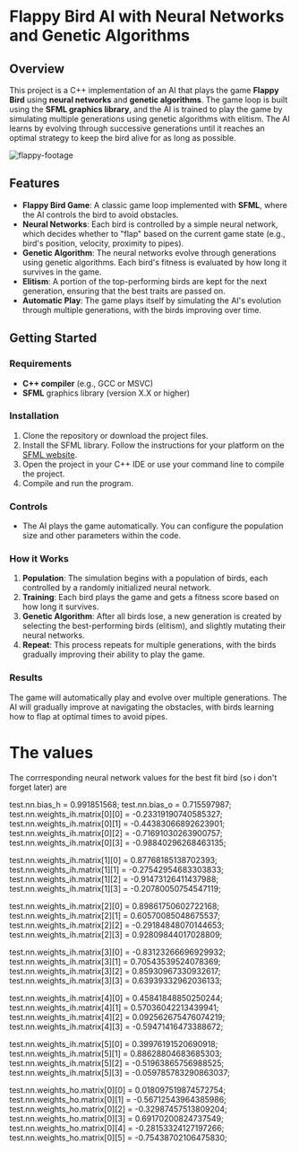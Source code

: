 # Flappy Bird AI with Neural Networks and Genetic Algorithms

## Overview

This project is a C++ implementation of an AI that plays the game **Flappy Bird** using **neural networks** and **genetic algorithms**. The game loop is built using the **SFML graphics library**, and the AI is trained to play the game by simulating multiple generations using genetic algorithms with elitism. The AI learns by evolving through successive generations until it reaches an optimal strategy to keep the bird alive for as long as possible.

![flappy-footage](https://github.com/user-attachments/assets/cf9498c0-13aa-4bb1-be63-f803fc99b5da)

## Features

- **Flappy Bird Game**: A classic game loop implemented with **SFML**, where the AI controls the bird to avoid obstacles.
- **Neural Networks**: Each bird is controlled by a simple neural network, which decides whether to "flap" based on the current game state (e.g., bird's position, velocity, proximity to pipes).
- **Genetic Algorithm**: The neural networks evolve through generations using genetic algorithms. Each bird's fitness is evaluated by how long it survives in the game.
- **Elitism**: A portion of the top-performing birds are kept for the next generation, ensuring that the best traits are passed on.
- **Automatic Play**: The game plays itself by simulating the AI's evolution through multiple generations, with the birds improving over time.

## Getting Started

### Requirements

- **C++ compiler** (e.g., GCC or MSVC)
- **SFML** graphics library (version X.X or higher)

### Installation

1. Clone the repository or download the project files.
2. Install the SFML library. Follow the instructions for your platform on the [SFML website](https://www.sfml-dev.org/).
3. Open the project in your C++ IDE or use your command line to compile the project.
4. Compile and run the program.

### Controls

- The AI plays the game automatically. You can configure the population size and other parameters within the code.

### How it Works

1. **Population**: The simulation begins with a population of birds, each controlled by a randomly initialized neural network.
2. **Training**: Each bird plays the game and gets a fitness score based on how long it survives.
3. **Genetic Algorithm**: After all birds lose, a new generation is created by selecting the best-performing birds (elitism), and slightly mutating their neural networks.
4. **Repeat**: This process repeats for multiple generations, with the birds gradually improving their ability to play the game.

### Results

The game will automatically play and evolve over multiple generations. The AI will gradually improve at navigating the obstacles, with birds learning how to flap at optimal times to avoid pipes.

# The values
The corrresponding neural network values for the best fit bird (so i don't forget later) are

test.nn.bias_h = 0.991851568;
test.nn.bias_o = 0.715597987;
test.nn.weights_ih.matrix[0][0] = -0.23319190740585327;
test.nn.weights_ih.matrix[0][1] = -0.44383066892623901;
test.nn.weights_ih.matrix[0][2] = -0.71691030263900757;
test.nn.weights_ih.matrix[0][3] = -0.98840296268463135;

test.nn.weights_ih.matrix[1][0] = 0.87768185138702393;
test.nn.weights_ih.matrix[1][1] = -0.27542954683303833;
test.nn.weights_ih.matrix[1][2] = -0.91473126411437988;
test.nn.weights_ih.matrix[1][3] = -0.20780050754547119;

test.nn.weights_ih.matrix[2][0] = 0.89861750602722168;
test.nn.weights_ih.matrix[2][1] = 0.60570085048675537;
test.nn.weights_ih.matrix[2][2] = -0.29184848070144653;
test.nn.weights_ih.matrix[2][3] = 0.92809844017028809;

test.nn.weights_ih.matrix[3][0] = -0.83123266696929932;
test.nn.weights_ih.matrix[3][1] = 0.70543539524078369;
test.nn.weights_ih.matrix[3][2] = 0.85930967330932617;
test.nn.weights_ih.matrix[3][3] = 0.63939332962036133;

test.nn.weights_ih.matrix[4][0] = 0.45841848850250244;
test.nn.weights_ih.matrix[4][1] = 0.57036042213439941;
test.nn.weights_ih.matrix[4][2] = 0.092562675476074219;
test.nn.weights_ih.matrix[4][3] = -0.59471416473388672;

test.nn.weights_ih.matrix[5][0] = 0.39976191520690918;
test.nn.weights_ih.matrix[5][1] = 0.88628804683685303;
test.nn.weights_ih.matrix[5][2] = -0.51963865756988525;
test.nn.weights_ih.matrix[5][3] = -0.059785783290863037;

test.nn.weights_ho.matrix[0][0] = 0.018097519874572754;
test.nn.weights_ho.matrix[0][1] = -0.56712543964385986;
test.nn.weights_ho.matrix[0][2] = -0.32987457513809204;
test.nn.weights_ho.matrix[0][3] = 0.69170200824737549;
test.nn.weights_ho.matrix[0][4] = -0.28153324127197266;
test.nn.weights_ho.matrix[0][5] = -0.75438702106475830;
